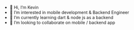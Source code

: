 - 👋 Hi, I’m Kevin
- 👀 I’m interested in mobile development & Backend Engineer
- 🌱 I’m currently learning dart & node js as a backend
- 💞️ I’m looking to collaborate on mobile / backend app

<!---
kevinrisqi/kevinrisqi is a ✨ special ✨ repository because its `README.md` (this file) appears on your GitHub profile.
You can click the Preview link to take a look at your changes.
--->
